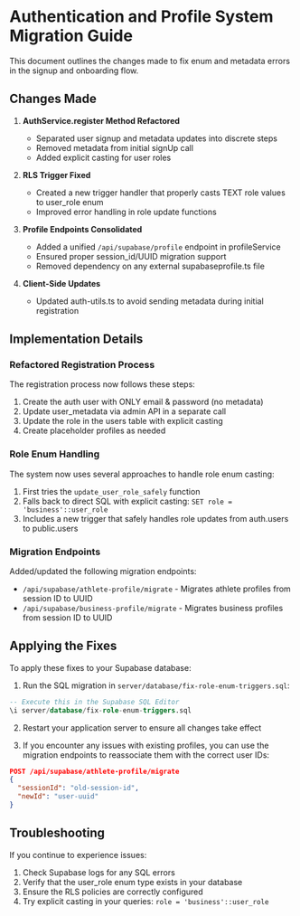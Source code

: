 # Authentication and Profile System Migration Guide

This document outlines the changes made to fix enum and metadata errors in the signup and onboarding flow.

## Changes Made

1. **AuthService.register Method Refactored**
   - Separated user signup and metadata updates into discrete steps
   - Removed metadata from initial signUp call
   - Added explicit casting for user roles

2. **RLS Trigger Fixed**
   - Created a new trigger handler that properly casts TEXT role values to user_role enum
   - Improved error handling in role update functions

3. **Profile Endpoints Consolidated**
   - Added a unified `/api/supabase/profile` endpoint in profileService
   - Ensured proper session_id/UUID migration support
   - Removed dependency on any external supabaseprofile.ts file

4. **Client-Side Updates**
   - Updated auth-utils.ts to avoid sending metadata during initial registration

## Implementation Details

### Refactored Registration Process

The registration process now follows these steps:

1. Create the auth user with ONLY email & password (no metadata)
2. Update user_metadata via admin API in a separate call
3. Update the role in the users table with explicit casting
4. Create placeholder profiles as needed

### Role Enum Handling

The system now uses several approaches to handle role enum casting:

1. First tries the `update_user_role_safely` function
2. Falls back to direct SQL with explicit casting: `SET role = 'business'::user_role`
3. Includes a new trigger that safely handles role updates from auth.users to public.users

### Migration Endpoints

Added/updated the following migration endpoints:

- `/api/supabase/athlete-profile/migrate` - Migrates athlete profiles from session ID to UUID
- `/api/supabase/business-profile/migrate` - Migrates business profiles from session ID to UUID

## Applying the Fixes

To apply these fixes to your Supabase database:

1. Run the SQL migration in `server/database/fix-role-enum-triggers.sql`:

```sql
-- Execute this in the Supabase SQL Editor
\i server/database/fix-role-enum-triggers.sql
```

2. Restart your application server to ensure all changes take effect

3. If you encounter any issues with existing profiles, you can use the migration endpoints to reassociate them with the correct user IDs:

```json
POST /api/supabase/athlete-profile/migrate
{
  "sessionId": "old-session-id",
  "newId": "user-uuid"
}
```

## Troubleshooting

If you continue to experience issues:

1. Check Supabase logs for any SQL errors
2. Verify that the user_role enum type exists in your database
3. Ensure the RLS policies are correctly configured
4. Try explicit casting in your queries: `role = 'business'::user_role`
